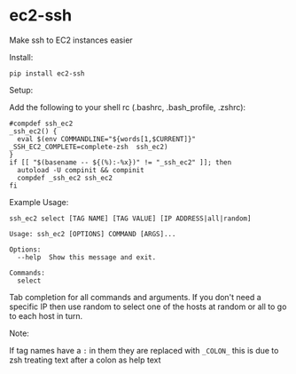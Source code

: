 # ec2-ssh
Make ssh to EC2 instances easier

Install:

```
pip install ec2-ssh
```

Setup:
 
Add the following to your shell rc (.bashrc, .bash_profile, .zshrc):

```
#compdef ssh_ec2
_ssh_ec2() {
  eval $(env COMMANDLINE="${words[1,$CURRENT]}" _SSH_EC2_COMPLETE=complete-zsh  ssh_ec2)
}
if [[ "$(basename -- ${(%):-%x})" != "_ssh_ec2" ]]; then
  autoload -U compinit && compinit
  compdef _ssh_ec2 ssh_ec2
fi
```

Example Usage:

```
ssh_ec2 select [TAG NAME] [TAG VALUE] [IP ADDRESS|all|random]

Usage: ssh_ec2 [OPTIONS] COMMAND [ARGS]...

Options:
  --help  Show this message and exit.

Commands:
  select
```

Tab completion for all commands and arguments. If you don't need a specific IP then use random to select one of the hosts at random or all to go to each host in turn.

Note:

If tag names have a `:` in them they are replaced with `_COLON_` this is due to zsh treating text after a colon as help text
